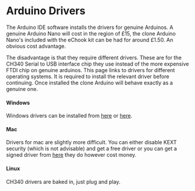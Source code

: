 # Arduino Drivers

The Arduino IDE software installs the drivers for genuine Arduinos. A genuine Arduino Nano will cost in the region of £15, the clone Arduino Nano's included with the eChook kit can be had for around £1.50. An obvious cost advantage.

The disadvantage is that they require different drivers. These are for the CH340 Serial to USB interface chip they use instead of the more expensive FTDI chip on genuine arduinos. This page links to drivers for different operating systems. It is required to install the relevant driver before continuing. Once installed the clone Arduino will behave exactly as a genuine one.

#### Windows

Windows drivers can be installed from [here](http://www.wch.cn/download/CH341SER_EXE.html) or [here](https://drive.google.com/open?id=0B8NB2ERSryMSdlQxNFpPM1BGenc).

#### Mac

Drivers for mac are slightly more difficult. You can either disable KEXT security \(which is not advisable\) and get a free driver or you can get a signed driver from [here](https://www.mac-usb-serial.com/) they do however cost money.

#### Linux

CH340 drivers are baked in, just plug and play.



